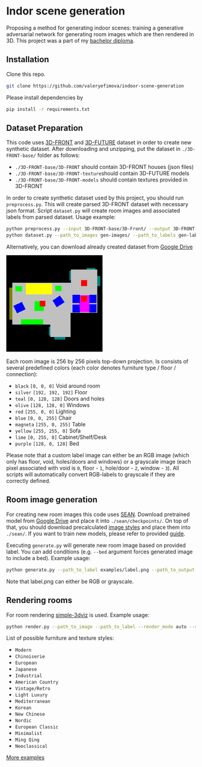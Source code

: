 # Indor scene generation
Proposing a method for generating indoor scenes: training a generative adversarial network
for generating room images which are then rendered in 3D. This project was a part of my [bachelor diploma](thesis.pdf).

## Installation

Clone this repo.
```bash
git clone https://github.com/valeryefimova/indoor-scene-generation
```

Please install dependencies by
```bash
pip install -r requirements.txt
```

## Dataset Preparation

This code uses [3D-FRONT](https://tianchi.aliyun.com/specials/promotion/alibaba-3d-scene-dataset) and
[3D-FUTURE](https://tianchi.aliyun.com/specials/promotion/alibaba-3d-future) dataset in order to create new synthetic dataset.
After downloading and unzipping, put the dataset in `./3D-FRONT-base/` folder as follows:
* `./3D-FRONT-base/3D-FRONT` should contain 3D-FRONT houses (json files)
* `./3D-FRONT-base/3D-FRONT-texture`should contain 3D-FUTURE models
* `./3D-FRONT-base/3D-FRONT-models` should contain textures provided in 3D-FRONT

In order to create synthetic dataset used by this project, you should run `preprocess.py`. This will create parsed
3D-FRONT dataset with necessary json format. Script `dataset.py` will create room images and associated labels from parsed
dataset. Usage example:

```bash
python preprocess.py --input 3D-FRONT-base/3D-Front/ --output 3D-FRONT-base/3D-FRONT-parsed/
python dataset.py --path_to_images gen-images/ --path_to_labels gen-labels/ --path_to_houses 3D-FRONT-base/3D-FRONT-parsed/
```

Alternatively, you can download already created dataset from [Google Drive]()

![Example room image](./examples/image.png)

Each room image is 256 by 256 pixels top-down projection. Is consists of several predefined colors (each color denotes furniture type / floor / connection):
* `black` `[0, 0, 0]` Void around room
* `silver` `[192, 192, 192]` Floor
* `teal` `[0, 128, 128]` Doors and holes
* `olive` `[128, 128, 0]` Windows
* `red` `[255, 0, 0]` Lighting
* `blue` `[0, 0, 255]` Chair
* `magneta` `[255, 0, 255]` Table
* `yellow` `[255, 255, 0]` Sofa
* `lime` `[0, 255, 0]` Cabinet/Shelf/Desk
* `purple` `[128, 0, 128]` Bed

Please note that a custom label image can either be an RGB image (which only has floor, void, holes/doors and windows) or
a grayscale image (each pixel associated with void is `0`, floor - `1`, hole/door - `2`, window - `3`). All scripts will automatically
convert RGB-labels to grayscale if they are correctly defined.

## Room image generation
For creating new room images this code uses [SEAN](https://github.com/ZPdesu/SEAN). Download pretrained model from
[Google Drive]() and place it into `./sean/checkpoints/`. On top of that, you should download precalculated [image styles]()
and place them into `./sean/`.
If you want to train new models, please refer to provided [guide](https://github.com/ZPdesu/SEAN#training-new-models).

Executing `generate.py` will generate new room image based on provided label. You can add conditions (e.g. `--bed` argument
forces generated image to include a bed). Example usage:

```bash
python generate.py --path_to_label examples/label.png --path_to_output examples/ --bed --cabinet --lighting
```

Note that label.png can either be RGB or grayscale.

## Rendering rooms
For room rendering [simple-3dviz](https://simple-3dviz.com/) is used. Example usage:

```bash
python render.py --path_to_image --path_to_label --render_mode auto --style Modern
```

List of possible furniture and texture styles:
* `Modern`
* `Chinoiserie`
* `European`
* `Japanese`
* `Industrial`
* `American Country`
* `Vintage/Retro`
* `Light Luxury`
* `Mediterranean`
* `Korean`
* `New Chinese`
* `Nordic`
* `European Classic`
* `Minimalist`
* `Ming Qing`
* `Neoclassical`

[More examples](./examples/)
